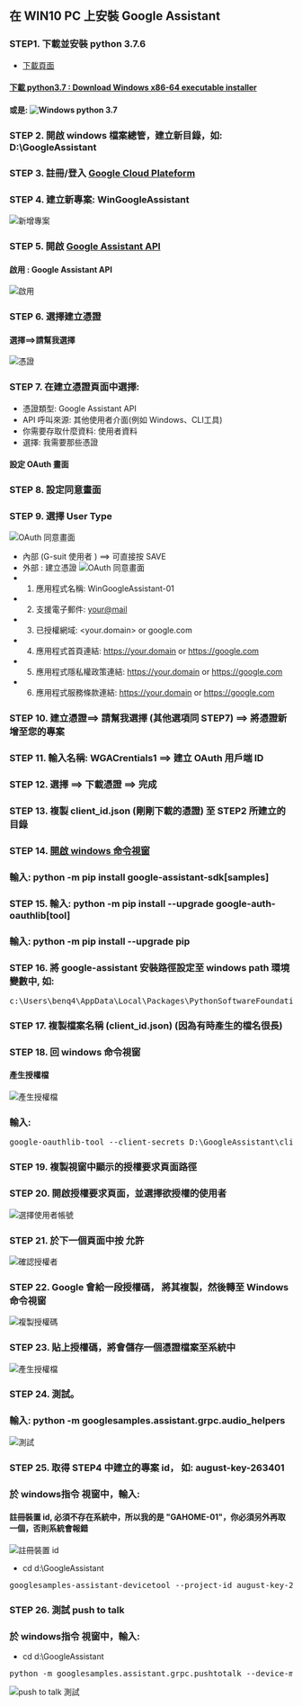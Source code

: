 ## 在 WIN10 PC 上安裝 Google Assistant 
### STEP1. 下載並安裝 python 3.7.6
* [下載頁面](https://www.python.org/downloads/windows/)
#### [下載 python3.7 : Download Windows x86-64 executable installer](https://www.python.org/ftp/python/3.7.6/python-3.7.6-amd64.exe)
#### 或是: ![Windows python 3.7](googleassistant/get-py.JPG)
### STEP 2. 開啟 windows 檔案總管，建立新目錄，如: D:\GoogleAssistant
### STEP 3. 註冊/登入 [Google Cloud Plateform](https://cloud.google.com)
### STEP 4. 建立新專案: WinGoogleAssistant
![新增專案](googleassistant/setup-prj.JPG)
### STEP 5. 開啟 [Google Assistant API](https://console.developers.google.com/apis/api/embeddedassistant.googleapis.com/overview)
####        啟用 : Google Assistant API
![啟用](googleassistant/api-enable.JPG)
### STEP 6. 選擇建立憑證
#### 選擇==>請幫我選擇
![憑證](googleassistant/select-cred.JPG)
### STEP 7. 在建立憑證頁面中選擇:
* 憑證類型: Google Assistant API
* API 呼叫來源: 其他使用者介面(例如 Windows、CLI工具)
* 你需要存取什麼資料: 使用者資料
* 選擇: 我需要那些憑證
#### 設定 OAuth 畫面
### STEP 8. 設定同意畫面
### STEP 9. 選擇 User Type
![OAuth 同意畫面](googleassistant/oAuth-page.JPG)
* 內部 (G-suit 使用者 ) ==> 可直接按 SAVE
* 外部 : 建立憑證
![OAuth 同意畫面](googleassistant/create-oauth-1.JPG)
* 1. 應用程式名稱: WinGoogleAssistant-01
* 2. 支援電子郵件: <your@mail>
* 3. 已授權網域: <your.domain> or google.com
* 4. 應用程式首頁連結: <https://your.domain> or https://google.com
* 5. 應用程式隱私權政策連結: <https://your.domain> or https://google.com
* 6. 應用程式服務條款連結: <https://your.domain> or https://google.com
### STEP 10. 建立憑證==> 請幫我選擇 (其他選項同 STEP7) ==> 將憑證新增至您的專案 
### STEP 11. 輸入名稱: WGACrentials1 ==> 建立 OAuth 用戶端 ID
### STEP 12. 選擇 ==> 下載憑證 ==> 完成
### STEP 13. 複製 client_id.json (剛剛下載的憑證) 至 STEP2 所建立的目錄
### STEP 14. [開啟 windows 命令視窗](https://www.lifewire.com/how-to-open-command-prompt-2618089)
###          輸入: python -m pip install google-assistant-sdk[samples]
### STEP 15. 輸入: python -m pip install --upgrade google-auth-oauthlib[tool]
###          輸入: python -m pip install --upgrade pip
### STEP 16. 將 google-assistant 安裝路徑設定至 windows path 環境變數中, 如:
<pre>
c:\Users\benq4\AppData\Local\Packages\PythonSoftwareFoundation.Python.3.7_qbz5n2kfra8p0\LocalCache\local-packages\Python37\Scripts
</pre>
### STEP 17. 複製檔案名稱 (client_id.json)  (因為有時產生的檔名很長)
### STEP 18. 回 windows 命令視窗
#### 產生授權檔
![產生授權檔](googleassistant/authcode-input.JPG)
### 輸入: 
<pre>
google-oauthlib-tool --client-secrets D:\GoogleAssistant\client_id.json --scope https://www.googleapis.com/auth/assistant-sdk-prototype --save --headless
</pre>
### STEP 19. 複製視窗中顯示的授權要求頁面路徑
### STEP 20. 開啟授權要求頁面，並選擇欲授權的使用者
![選擇使用者帳號](googleassistant/select-auth-user.JPG)
### STEP 21. 於下一個頁面中按 允許
![確認授權者](googleassistant/auth-confirm.JPG)
### STEP 22. Google 會給一段授權碼， 將其複製，然後轉至 Windows命令視窗
![複製授權碼](googleassistant/auth-code-get.JPG)
### STEP 23. 貼上授權碼，將會儲存一個憑證檔案至系統中
![產生授權檔](googleassistant/saved-crend.JPG)
### STEP 24. 測試。
###          輸入: python -m googlesamples.assistant.grpc.audio_helpers
![測試](googleassistant/test-google-assist.JPG)
### STEP 25. 取得 STEP4 中建立的專案 id， 如: august-key-263401
###          於 windows指令 視窗中，輸入:
#### 註冊裝置 id, 必須不存在系統中，所以我的是 "GAHOME-01"，你必須另外再取一個，否則系統會報錯
![註冊裝置 id](googleassistant/register-dev.JPG)
* cd d:\GoogleAssistant
<pre>
googlesamples-assistant-devicetool --project-id august-key-263401 register-model --manufacturer “Assistant SDK developer” --product-name “Assistant SDK light” --type LIGHT --model “GAHOME-01”
</pre>
### STEP 26. 測試 push to talk
###          於 windows指令 視窗中，輸入:
* cd d:\GoogleAssistant
<pre>
python -m googlesamples.assistant.grpc.pushtotalk --device-model-id “GAHOME-01” --project-id august-key-263401
</pre>
![push to talk 測試](googleassistant/push-to-talk.JPG)











